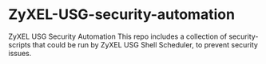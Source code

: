 # ZyXEL-USG-security-automation
ZyXEL USG Security Automation
This repo includes a collection of security-scripts that could be run by ZyXEL USG Shell Scheduler, to prevent security issues.
